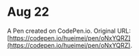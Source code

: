 # Aug 22

A Pen created on CodePen.io. Original URL: [https://codepen.io/hueimei/pen/oNxYQRZ](https://codepen.io/hueimei/pen/oNxYQRZ).


